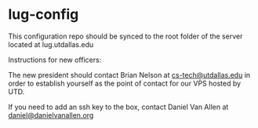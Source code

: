 lug-config
==========

This configuration repo should be synced to the root folder of the server located at lug.utdallas.edu

Instructions for new officers:

The new president should contact Brian Nelson at cs-tech@utdallas.edu in order to establish yourself as the point
of contact for our VPS hosted by UTD.

If you need to add an ssh key to the box, contact Daniel Van Allen at daniel@danielvanallen.org

